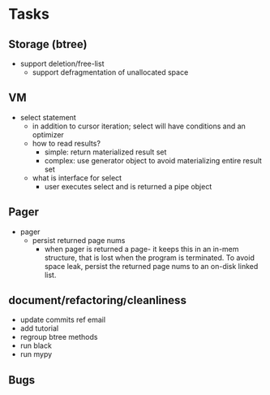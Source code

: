 # Tasks

## Storage (btree)
- support deletion/free-list  
  - support defragmentation of unallocated space

## VM
- select statement
  - in addition to cursor iteration; select will have conditions
    and an optimizer
  - how to read results? 
    - simple: return materialized result set       
    - complex: use generator object to avoid materializing entire result set 
  - what is interface for select
    - user executes select and is returned a pipe object

## Pager
- pager
  - persist returned page nums
    - when pager is returned a page- it keeps this in an in-mem structure, that
      is lost when the program is terminated. To avoid space leak, persist the returned
      page nums to an on-disk linked list.
      

## document/refactoring/cleanliness
- update commits ref email
- add tutorial
- regroup btree methods
- run black
- run mypy

## Bugs
